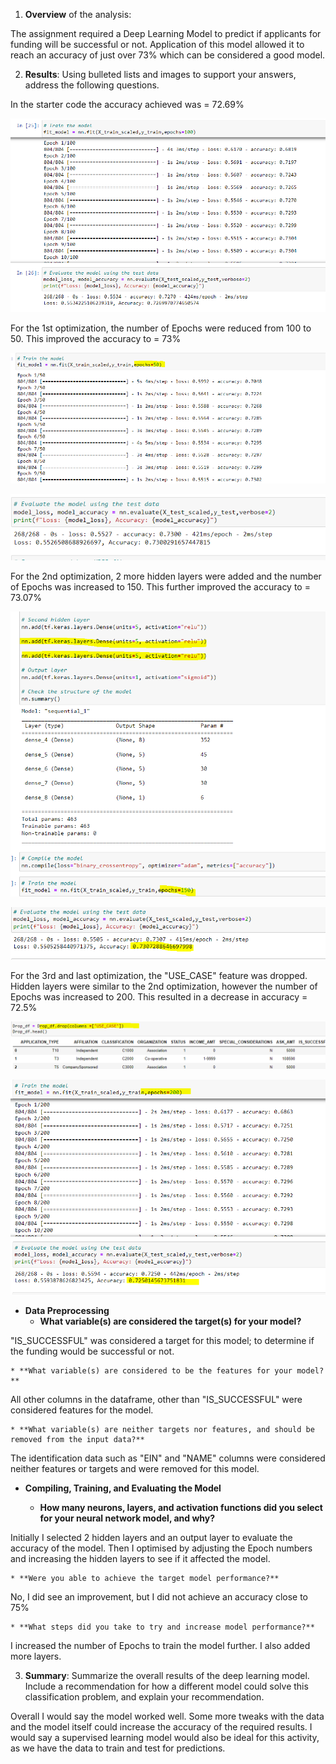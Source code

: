 1. **Overview** of the analysis: 

The assignment required a Deep Learning Model to predict if applicants for funding will be successful or not. Application of this model allowed it to reach an accuracy of just over 73% which can be considered a good model.

2. **Results**: Using bulleted lists and images to support your answers, address the following questions.

In the starter code the accuracy achieved was = 72.69%

![0.png](Images/Alphabet_Soup.png)

For the 1st optimization, the number of Epochs were reduced from 100 to 50. This improved the accuracy to = 73%

![1.png](Images/1st_Optimisation.png)



![1a.png](Images/1st_Optimisation_accuracy.png)

For the 2nd optimization, 2 more hidden layers were added and the number of Epochs was increased to 150. This further improved the accuracy to = 73.07%

![2.png](Images/2nd_Optimisation.png)



![2a.png](Images/2nd_Optimisation_accuracy.png)


For the 3rd and last optimization, the "USE_CASE" feature was dropped. Hidden layers were similar to the 2nd optimization, however the number of Epochs was increased to 200. This resulted in a decrease in accuracy = 72.5%

![3.png](Images/3rd_Optimisation.png)



![3a.png](Images/3rd_Optimisation_accuracy.png)



  * **Data Preprocessing**
    * **What variable(s) are considered the target(s) for your model?**

"IS_SUCCESSFUL" was considered a target for this model; to determine if the funding would be successful or not.

    * **What variable(s) are considered to be the features for your model?**

All other columns in the dataframe, other than "IS_SUCCESSFUL" were considered features for the model.


    * **What variable(s) are neither targets nor features, and should be removed from the input data?**

The identification data such as "EIN" and "NAME" columns were considered neither features or targets and were removed for this model.

 * **Compiling, Training, and Evaluating the Model**


    * **How many neurons, layers, and activation functions did you select for your neural network model, and why?**

Initially I selected 2 hidden layers and an output layer to evaluate the accuracy of the model.
Then I optimised by adjusting the Epoch numbers and increasing the hidden layers to see if it affected the model.


    * **Were you able to achieve the target model performance?**

No, I did see an improvement, but I did not achieve an accuracy close to 75%

    * **What steps did you take to try and increase model performance?**

I increased the number of Epochs to train the model further. I also added more layers.



3. **Summary**: Summarize the overall results of the deep learning model. Include a recommendation for how a different model could solve this classification problem, and explain your recommendation.

Overall I would say the model worked well. Some more tweaks with the data and the model itself could increase the accuracy of the required results. I would say a supervised learning model would also be ideal for this activity, as we have the data to train and test for predictions.


